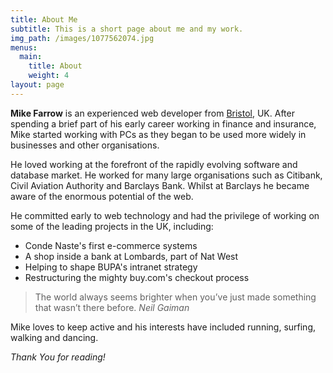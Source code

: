 ```yaml
---
title: About Me
subtitle: This is a short page about me and my work.
img_path: /images/1077562074.jpg
menus:
  main:
    title: About
    weight: 4
layout: page
---
```


**Mike Farrow** is an experienced web developer from [Bristol](https://en.wikipedia.org/wiki/Bristol), UK. After spending a brief part of his early career working in finance and insurance, Mike started working with PCs as they began to be used more widely in businesses and other organisations.

He loved working at the forefront of the rapidly evolving software and database market. He worked for many large organisations such as Citibank, Civil Aviation Authority and Barclays Bank. Whilst at Barclays he became aware of the enormous potential of the web.

He committed early to web technology and had the privilege of working on some of the leading projects in the UK, including:

- Conde Naste's first e-commerce systems
- A shop inside a bank at Lombards, part of Nat West
- Helping to shape BUPA's intranet strategy
- Restructuring the mighty buy.com's checkout process

>The world always seems brighter when you’ve just made something that wasn’t there before. <cite>Neil Gaiman</cite>

Mike loves to keep active and his interests have included running, surfing, walking and dancing.

*Thank You for reading!*
